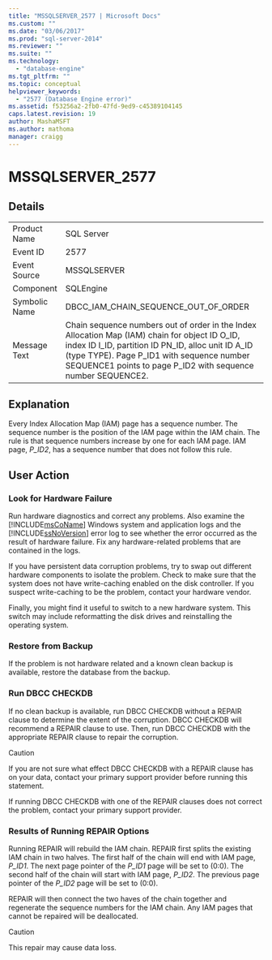```yaml
---
title: "MSSQLSERVER_2577 | Microsoft Docs"
ms.custom: ""
ms.date: "03/06/2017"
ms.prod: "sql-server-2014"
ms.reviewer: ""
ms.suite: ""
ms.technology: 
  - "database-engine"
ms.tgt_pltfrm: ""
ms.topic: conceptual
helpviewer_keywords: 
  - "2577 (Database Engine error)"
ms.assetid: f53256a2-2fb0-47fd-9ed9-c45389104145
caps.latest.revision: 19
author: MashaMSFT
ms.author: mathoma
manager: craigg
---
```

# MSSQLSERVER_2577
    
## Details  
  
|||  
|-|-|  
|Product Name|SQL Server|  
|Event ID|2577|  
|Event Source|MSSQLSERVER|  
|Component|SQLEngine|  
|Symbolic Name|DBCC_IAM_CHAIN_SEQUENCE_OUT_OF_ORDER|  
|Message Text|Chain sequence numbers out of order in the Index Allocation Map (IAM) chain for object ID O_ID, index ID I_ID, partition ID PN_ID, alloc unit ID A_ID (type TYPE). Page P_ID1 with sequence number SEQUENCE1 points to page P_ID2 with sequence number SEQUENCE2.|  
  
## Explanation  
 Every Index Allocation Map (IAM) page has a sequence number. The sequence number is the position of the IAM page within the IAM chain. The rule is that sequence numbers increase by one for each IAM page. IAM page, *P_ID2*, has a sequence number that does not follow this rule.  
  
## User Action  
  
### Look for Hardware Failure  
 Run hardware diagnostics and correct any problems. Also examine the [!INCLUDE[msCoName](../../includes/msconame-md.md)] Windows system and application logs and the [!INCLUDE[ssNoVersion](../../includes/ssnoversion-md.md)] error log to see whether the error occurred as the result of hardware failure. Fix any hardware-related problems that are contained in the logs.  
  
 If you have persistent data corruption problems, try to swap out different hardware components to isolate the problem. Check to make sure that the system does not have write-caching enabled on the disk controller. If you suspect write-caching to be the problem, contact your hardware vendor.  
  
 Finally, you might find it useful to switch to a new hardware system. This switch may include reformatting the disk drives and reinstalling the operating system.  
  
### Restore from Backup  
 If the problem is not hardware related and a known clean backup is available, restore the database from the backup.  
  
### Run DBCC CHECKDB  
 If no clean backup is available, run DBCC CHECKDB without a REPAIR clause to determine the extent of the corruption. DBCC CHECKDB will recommend a REPAIR clause to use. Then, run DBCC CHECKDB with the appropriate REPAIR clause to repair the corruption.  
  
> [!CAUTION]  
>  If you are not sure what effect DBCC CHECKDB with a REPAIR clause has on your data, contact your primary support provider before running this statement.  
  
 If running DBCC CHECKDB with one of the REPAIR clauses does not correct the problem, contact your primary support provider.  
  
### Results of Running REPAIR Options  
 Running REPAIR will rebuild the IAM chain. REPAIR first splits the existing IAM chain in two halves. The first half of the chain will end with IAM page, *P_ID1*. The next page pointer of the *P_ID1* page will be set to (0:0). The second half of the chain will start with IAM page, *P_ID2*. The previous page pointer of the *P_ID2* page will be set to (0:0).  
  
 REPAIR will then connect the two haves of the chain together and regenerate the sequence numbers for the IAM chain. Any IAM pages that cannot be repaired will be deallocated.  
  
> [!CAUTION]  
>  This repair may cause data loss.  
  
  
